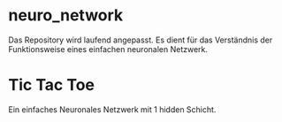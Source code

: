 # neuro_network

Das Repository wird laufend angepasst. Es dient für das Verständnis der Funktionsweise eines einfachen neuronalen Netzwerk.

Tic Tac Toe
===========
Ein einfaches Neuronales Netzwerk mit 1 hidden Schicht.
